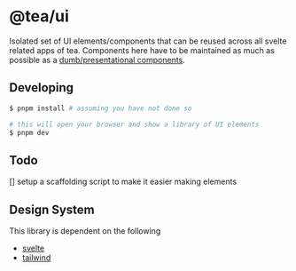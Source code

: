 # @tea/ui

Isolated set of UI elements/components that can be reused across all svelte related apps of tea. Components here have to be maintained as much as possible as a [dumb/presentational components](https://medium.com/@thejasonfile/dumb-components-and-smart-components-e7b33a698d43).

## Developing

```bash
$ pnpm install # assuming you have not done so

# this will open your browser and show a library of UI elements
$ pnpm dev
```

## Todo

[] setup a scaffolding script to make it easier making elements

## Design System

This library is dependent on the following

- [svelte](https://svelte.dev/)
- [tailwind](https://tailwindcss.com/)
